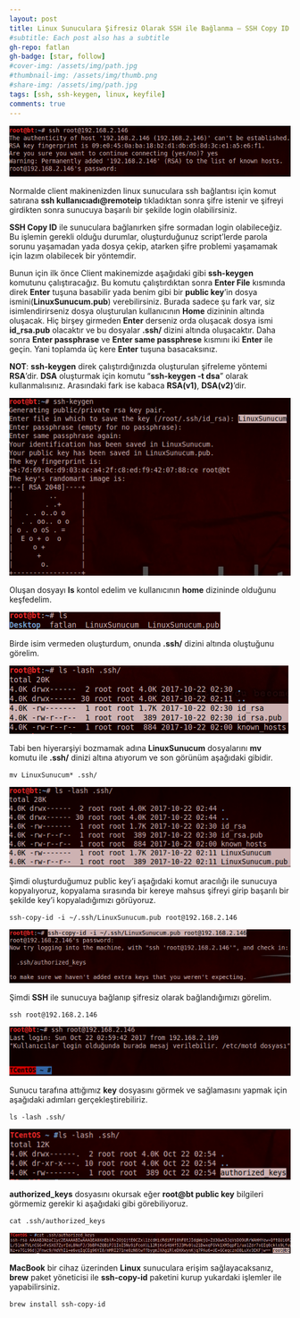```yaml
---
layout: post
title: Linux Sunuculara Şifresiz Olarak SSH ile Bağlanma – SSH Copy ID
#subtitle: Each post also has a subtitle
gh-repo: fatlan
gh-badge: [star, follow]
#cover-img: /assets/img/path.jpg
#thumbnail-img: /assets/img/thumb.png
#share-img: /assets/img/path.jpg
tags: [ssh, ssh-keygen, linux, keyfile]
comments: true
---
```

![Crepe](assets/img/linux-ssh-copyid/lin-ssh-cid01.png)

Normalde client makinenizden linux sunuculara ssh bağlantısı için komut satırana **ssh kullanıcıadı@remoteip** tıkladıktan sonra şifre istenir ve şifreyi girdikten sonra sunucuya başarılı bir şekilde login olabilirsiniz.

**SSH Copy ID** ile sunuculara bağlanırken şifre sormadan login olabileceğiz. Bu işlemin gerekli olduğu durumlar, oluşturduğunuz script’lerde parola sorunu yaşamadan yada dosya çekip, atarken şifre problemi yaşamamak için lazım olabilecek bir yöntemdir.

Bunun için ilk önce Client makinemizde aşağıdaki gibi **ssh-keygen** komutunu çalıştıracağız. Bu komutu çalıştırdıktan sonra **Enter File** kısmında direk **Enter** tuşuna basabilir yada benim gibi bir **public key**’in dosya ismini(**LinuxSunucum.pub**) verebilirsiniz. Burada sadece şu fark var, siz isimlendirirseniz dosya oluşturulan kullanıcının **Home** dizininin altında oluşacak. Hiç birşey girmeden **Enter** derseniz orda oluşacak dosya ismi **id_rsa.pub** olacaktır ve bu dosyalar **.ssh/** dizini altında oluşacaktır. Daha sonra **Enter passphrase** ve **Enter same passphrese** kısmını iki **Enter** ile geçin. Yani toplamda üç kere **Enter** tuşuna basacaksınız.

**NOT**: **ssh-keygen** direk çalıştırdığınızda oluşturulan şifreleme yöntemi **RSA**’dir. **DSA** oluşturmak için komutu “**ssh-keygen -t dsa**” olarak kullanmalısınız. Arasındaki fark ise kabaca **RSA(v1)**, **DSA(v2)**’dir.

![Crepe](assets/img/linux-ssh-copyid/lin-ssh-cid02.png)

Oluşan dosyayı **ls** kontol edelim ve kullanıcının **home** dizininde olduğunu keşfedelim.

![Crepe](assets/img/linux-ssh-copyid/lin-ssh-cid03.png)

Birde isim vermeden oluşturdum, onunda **.ssh/** dizini altında oluştuğunu görelim.

![Crepe](assets/img/linux-ssh-copyid/lin-ssh-cid04.png)

Tabi ben hiyerarşiyi bozmamak adına **LinuxSunucum** dosyalarını **mv** komutu ile **.ssh/** dinizi altına atıyorum ve son görünüm aşağıdaki gibidir.

~~~
mv LinuxSunucum* .ssh/
~~~

![Crepe](assets/img/linux-ssh-copyid/lin-ssh-cid05.png)

Şimdi oluşturduğumuz public key’i aşağıdaki komut aracılığı ile sunucuya kopyalıyoruz, kopyalama sırasında bir kereye mahsus şifreyi girip başarılı bir şekilde key’i kopyaladığımızı görüyoruz.

~~~
ssh-copy-id -i ~/.ssh/LinuxSunucum.pub root@192.168.2.146
~~~

![Crepe](assets/img/linux-ssh-copyid/lin-ssh-cid06.png)

Şimdi **SSH** ile sunucuya bağlanıp şifresiz olarak bağlandığımızı görelim.

~~~
ssh root@192.168.2.146
~~~

![Crepe](assets/img/linux-ssh-copyid/lin-ssh-cid07.png)

Sunucu tarafına attığımız **key** dosyasını görmek ve sağlamasını yapmak için aşağıdaki adımları gerçekleştirebiliriz.

~~~
ls -lash .ssh/
~~~

![Crepe](assets/img/linux-ssh-copyid/lin-ssh-cid08.png)

**authorized_keys** dosyasını okursak eğer **root@bt public key** bilgileri görmemiz gerekir ki aşağıdaki gibi görebiliyoruz.

~~~
cat .ssh/authorized_keys
~~~

![Crepe](assets/img/linux-ssh-copyid/lin-ssh-cid09.png)

**MacBook** bir cihaz üzerinden **Linux** sunuculara erişim sağlayacaksanız, **brew** paket yöneticisi ile **ssh-copy-id** paketini kurup yukardaki işlemler ile yapabilirsiniz.

~~~
brew install ssh-copy-id
~~~
